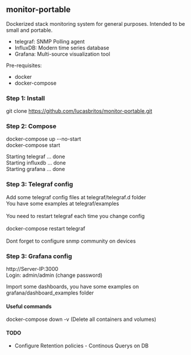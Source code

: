 ## monitor-portable

Dockerized stack monitoring system for general purposes. Intended to be small and portable.

- telegraf: SNMP Polling agent
- InfluxDB: Modern time series database
- Grafana: Multi-source visualization tool

Pre-requisites:
- docker
- docker-compose

### Step 1: Install

git clone https://github.com/lucasbritos/monitor-portable.git

### Step 2: Compose

docker-compose up --no-start <br />
docker-compose start <br />

Starting telegraf ... done <br />
Starting influxdb ... done <br />
Starting grafana  ... done <br />


### Step 3: Telegraf config

Add some telegraf config files at telegraf/telegraf.d folder <br />
You have some examples at telegraf/examples <br />
<br />
You need to restart telegraf each time you change config<br />
<br />
docker-compose restart telegraf<br />
<br />
Dont forget to configure snmp community on devices <br />


### Step 3: Grafana config

http://Server-IP:3000 <br />
Login: admin/admin (change password) <br />

Import some dashboards, you have some examples on grafana/dashboard_examples folder

#### Useful commands

docker-compose down -v (Delete all containers and volumes)

#### TODO

- Configure Retention policies - Continous Querys on DB

